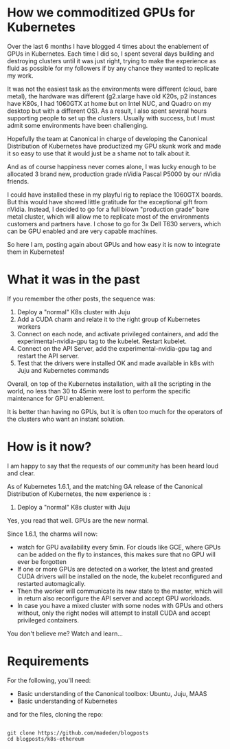 # How we commoditized GPUs for Kubernetes

Over the last 6 months I have blogged 4 times about the enablement of GPUs in Kubernetes. Each time I did so, I spent several days building and destroying clusters until it was just right, trying to make the experience as fluid as possible for my followers if by any chance they wanted to replicate my work. 

It was not the easiest task as  the environments were different (cloud, bare metal), the hardware was different (g2.xlarge have old K20s, p2 instances have K80s, I had 1060GTX at home but on Intel NUC, and Quadro on my desktop but with a different OS). As a result, I also spent several hours supporting people to set up the clusters. Usually with success, but I must admit some environments have been challenging.

Hopefully the team at Canonical in charge of developing the Canonical Distribution of Kubernetes have productized my GPU skunk work and made it so easy to use that it would just be a shame not to talk about it. 

And as of course happiness never comes alone, I was lucky enough to be allocated 3 brand new, production grade nVidia Pascal P5000 by our nVidia friends. 

I could have installed these in my playful rig to replace the 1060GTX boards. But this would have showed little gratitude for the exceptional gift from nVidia. Instead, I decided to go for a full blown "production grade" bare metal cluster, which will allow me to replicate most of the environments customers and partners have. I chose to go for 3x Dell T630 servers, which can be GPU enabled and are very capable machines. 

So here I am, posting again about GPUs and how easy it is now to integrate them in Kubernetes!

# What it was in the past

If you remember the other posts, the sequence was: 

1. Deploy a "normal" K8s cluster with Juju
2. Add a CUDA charm and relate it to the right group of Kubernetes workers
3. Connect on each node, and activate privileged containers, and add the experimental-nvidia-gpu tag to the kubelet. Restart kubelet. 
4. Connect on the API Server, add the experimental-nvidia-gpu tag and restart the API server. 
5. Test that the drivers were installed OK and made available in k8s with Juju and Kubernetes commands

Overall, on top of the Kubernetes installation, with all the scripting in the world, no less than 30 to 45min were lost to perform the specific maintenance for GPU enablement. 

It is better than having no GPUs, but it is often too much for the operators of the clusters who want an instant solution. 

# How is it now? 

I am happy to say that the requests of our community has been heard loud and clear. 

As of Kubernetes 1.6.1, and the matching GA release of the Canonical Distribution of Kubernetes, the new experience is : 

1. Deploy a "normal" K8s cluster with Juju

Yes, you read that well. GPUs are the new normal. 

Since 1.6.1, the charms will now: 

* watch for GPU availability every 5min. For clouds like GCE, where GPUs can be added on the fly to instances, this makes sure that no GPU will ever be forgotten
* If one or more GPUs are detected on a worker, the latest and greated CUDA drivers will be installed on the node, the kubelet reconfigured and restarted automagically.
* Then the worker will communicate its new state to the master, which will in return also reconfigure the API server and accept GPU workloads. 
* In case you have a mixed cluster with some nodes with GPUs and others without, only the right nodes will attempt to install CUDA and accept privileged containers. 

You don't believe me? Watch and learn...

# Requirements

For the following, you'll need: 

* Basic understanding of the Canonical toolbox: Ubuntu, Juju, MAAS
* Basic understanding of Kubernetes

and for the files, cloning the repo: 

<pre><code>
git clone https://github.com/madeden/blogposts
cd blogposts/k8s-ethereum
</code></pre>
